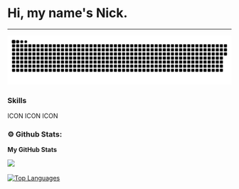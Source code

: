 
# Hi, my name's Nick.

---

<p align="center">
 <img width="600" src="assets/github-snake.svg" alt="snake"/>
</p>

### Skills

<p align="left">
ICON ICON ICON
</p>

### ⚙️ Github Stats:

<b>My GitHub Stats</b>

<a href="http://www.github.com/CyberPsychoPlus"><img src="https://github-readme-streak-stats.herokuapp.com/?user=CyberPsychoPlus&stroke=ffffff&background=000000&ring=3382ed&fire=3382ed&currStreakNum=ffffff&currStreakLabel=3382ed&sideNums=ffffff&sideLabels=ffffff&dates=ffffff&hide_border=true" /></a>

<a href="https://github.com/CyberPsychoPlus" align="left"><img src="https://github-readme-stats.vercel.app/api/top-langs/?username=CyberPsychoPlus&langs_count=10&title_color=3382ed&text_color=ffffff&icon_color=3382ed&bg_color=000000&hide_border=true&locale=en&custom_title=Top%20%Languages" alt="Top Languages" /></a>
